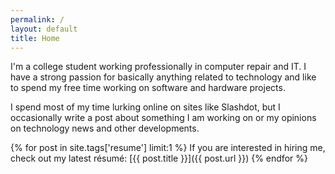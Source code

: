 ```yaml
---
permalink: /
layout: default
title: Home
---
```


I'm a college student working professionally in computer repair and IT. I have a
strong passion for basically anything related to technology and like to spend my
free time working on software and hardware projects.

I spend most of my time lurking online on sites like Slashdot, but I occasionally
write a post about something I am working on or my opinions on technology news and
other developments.

{% for post in site.tags['resume'] limit:1 %}
If you are interested in hiring me, check out my latest résumé: [{{ post.title }}]({{ post.url }})
{% endfor %}
